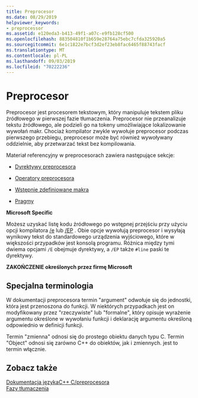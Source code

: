 ```yaml
---
title: Preprocesor
ms.date: 08/29/2019
helpviewer_keywords:
- preprocessor
ms.assetid: e120eda3-b413-49f1-a07c-e9fb128cf500
ms.openlocfilehash: 883504810f1b659e28764a75ebc7cfda325920a5
ms.sourcegitcommit: 6e1c1822e7bcf3d2ef23eb8fac6465f88743facf
ms.translationtype: MT
ms.contentlocale: pl-PL
ms.lasthandoff: 09/03/2019
ms.locfileid: "70222236"
---
```

# <a name="preprocessor"></a>Preprocesor

Preprocesor jest procesorem tekstowym, który manipuluje tekstem pliku źródłowego w pierwszej fazie tłumaczenia. Preprocesor nie przeanalizuje tekstu źródłowego, ale podzieli go na tokeny umożliwiające lokalizowanie wywołań makr. Chociaż kompilator zwykle wywołuje preprocesor podczas pierwszego przebiegu, preprocesor może być również wywoływany oddzielnie, aby przetwarzać tekst bez kompilowania.

Materiał referencyjny w preprocesorach zawiera następujące sekcje:

- [Dyrektywy preprocesora](../preprocessor/preprocessor-directives.md)

- [Operatory preprocesora](../preprocessor/preprocessor-operators.md)

- [Wstępnie zdefiniowane makra](../preprocessor/predefined-macros.md)

- [Pragmy](../preprocessor/pragma-directives-and-the-pragma-keyword.md)

**Microsoft Specific**

Możesz uzyskać listę kodu źródłowego po wstępnej przejściu przy użyciu opcji kompilatora [/e](../build/reference/e-preprocess-to-stdout.md) lub [/EP](../build/reference/ep-preprocess-to-stdout-without-hash-line-directives.md) . Obie opcje wywołują preprocesor i wysyłają wynikowy tekst do standardowego urządzenia wyjściowego, które w większości przypadków jest konsolą programu. Różnica między tymi dwiema opcjami `/E` obejmuje dyrektywy, a `/EP` także `#line` paski te dyrektywy.

**ZAKOŃCZENIE określonych przez firmę Microsoft**

##  <a name="_predir_special_terminology"></a>Specjalna terminologia

W dokumentacji preprocesora termin "argument" odwołuje się do jednostki, która jest przenoszona do funkcji. W niektórych przypadkach jest on modyfikowany przez "rzeczywiste" lub "formalne", który opisuje wyrażenie argumentu określone w wywołaniu funkcji i deklarację argumentu określoną odpowiednio w definicji funkcji.

Termin "zmienna" odnosi się do prostego obiektu danych typu C. Termin "Object" odnosi się zarówno C++ do obiektów, jak i zmiennych. jest to termin włącznie.

## <a name="see-also"></a>Zobacz także

[Dokumentacja językaC++ C/preprocesora](../preprocessor/c-cpp-preprocessor-reference.md)\
[Fazy tłumaczenia](../preprocessor/phases-of-translation.md)
